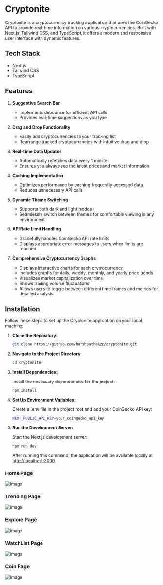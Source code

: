 # Cryptonite

Cryptonite is a cryptocurrency tracking application that uses the CoinGecko API to provide real-time information on various cryptocurrencies. Built with Next.js, Tailwind CSS, and TypeScript, it offers a modern and responsive user interface with dynamic features.

## Tech Stack

- Next.js
- Tailwind CSS
- TypeScript

## Features

1. **Suggestive Search Bar**
   - Implements debounce for efficient API calls
   - Provides real-time suggestions as you type

2. **Drag and Drop Functionality**
   - Easily add cryptocurrencies to your tracking list
   - Rearrange tracked cryptocurrencies with intuitive drag and drop

3. **Real-time Data Updates**
   - Automatically refetches data every 1 minute
   - Ensures you always see the latest prices and market information

4. **Caching Implementation**
   - Optimizes performance by caching frequently accessed data
   - Reduces unnecessary API calls

5. **Dynamic Theme Switching**
   - Supports both dark and light modes
   - Seamlessly switch between themes for comfortable viewing in any environment

6. **API Rate Limit Handling**
   - Gracefully handles CoinGecko API rate limits
   - Displays appropriate error messages to users when limits are reached

7. **Comprehensive Cryptocurrency Graphs**
   - Displays interactive charts for each cryptocurrency
   - Includes graphs for daily, weekly, monthly, and yearly price trends
   - Visualizes market capitalization over time
   - Shows trading volume fluctuations
   - Allows users to toggle between different time frames and metrics for detailed analysis
   

## Installation

Follow these steps to set up the Cryptonite application on your local machine:

1. **Clone the Repository:**

    ```bash
    git clone https://github.com/harshpathakzz/cryptonite.git
    ```

2. **Navigate to the Project Directory:**

    ```bash
    cd cryptonite
    ```

3. **Install Dependencies:**

    Install the necessary dependencies for the project:

    ```bash
    npm install
    ```

4. **Set Up Environment Variables:**

    Create a .env file in the project root and add your CoinGecko API key:

    ```bash
    NEXT_PUBLIC_API_KEY=your_coingecko_api_key
    ```

5. **Run the Development Server:**

    Start the Next.js development server:

    ```bash
    npm run dev
    ```

    After running this command, the application will be available locally at [http://localhost:3000](http://localhost:3000).


### Home Page

![image](https://github.com/user-attachments/assets/a50af8e0-a143-42b7-bd2e-f0dcbb3b8fcc)

### Trending Page

![image](https://github.com/user-attachments/assets/cc0c5d02-af49-415b-8ef4-52f2556cc196)

### Explore Page

![image](https://github.com/user-attachments/assets/99297d79-bf3b-4db7-b1dc-663a46726316)


### WatchList Page

![image](https://github.com/user-attachments/assets/3a03de68-2cf7-483f-97fa-12f233064835)

### Coin Page

![image](https://github.com/user-attachments/assets/635ee876-9365-4dde-9a02-1e86fd6bf2c0)






